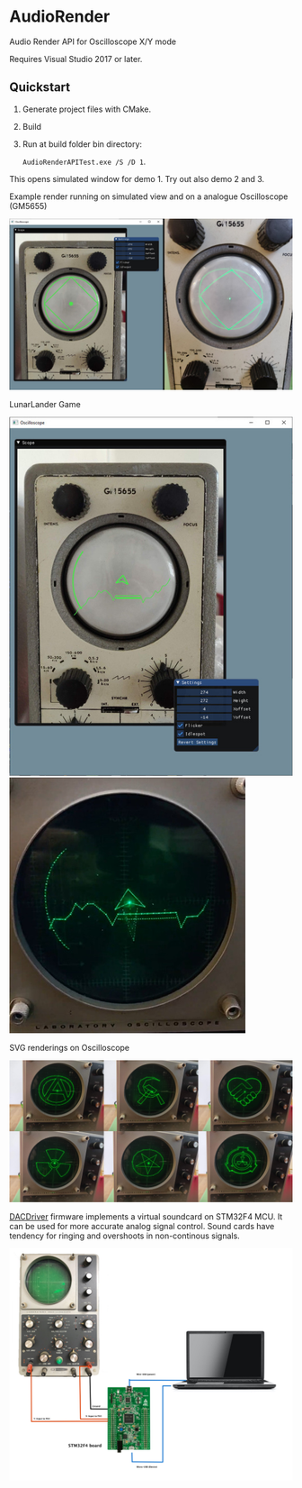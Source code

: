 # AudioRender
Audio Render API for Oscilloscope X/Y mode

Requires Visual Studio 2017 or later.

## Quickstart

1. Generate project files with CMake.

2. Build

3. Run at build folder bin directory: 

   `AudioRenderAPITest.exe /S /D 1`.
   
  This opens simulated window for demo 1. Try out also demo 2 and 3.

Example render running on simulated view and on a analogue Oscilloscope (GM5655)

![Comparison of simulated and real oscilloscope](./images/osc-real-simulator.jpg)

LunarLander Game 

![Lunar lander game on simulator](./images/lunarlander.jpg)
![Lunar lander game on Oscilloscope](./images/lunarlander_oscope.jpg)

SVG renderings on Oscilloscope

![SVG examples](./images/svg.jpg)

[DACDriver](https://github.com/tikonen/DACDriver) firmware implements a virtual soundcard on STM32F4 MCU. It can be used for more accurate analog signal control. Sound cards have tendency for ringing and overshoots in non-continous signals.

![Schematic](./images/oscope_discovery.jpg)
